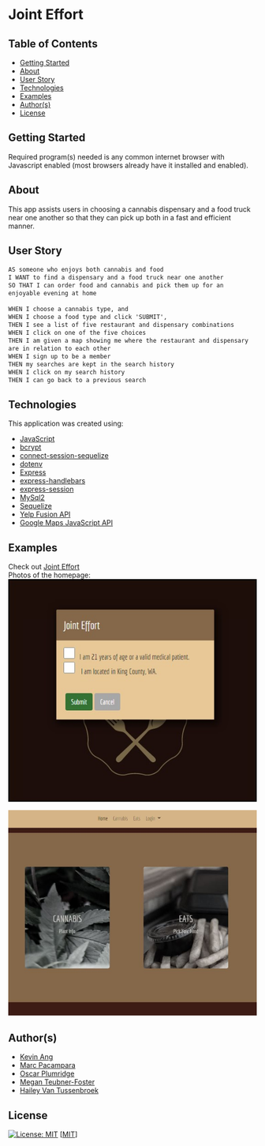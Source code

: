 # Joint Effort

## Table of Contents
- [Getting Started](#getting_started)
- [About](#about)
- [User Story](#user_story)
- [Technologies](#technologies)
- [Examples](#examples)
- [Author(s)](#author(s))
- [License](#license)

## Getting Started
Required program(s) needed is any common internet browser with Javascript enabled (most browsers already have it installed and enabled).

## About
This app assists users in choosing a cannabis dispensary and a food truck near one another so that they can pick up both in a fast and efficient manner.

## User Story
```
AS someone who enjoys both cannabis and food
I WANT to find a dispensary and a food truck near one another
SO THAT I can order food and cannabis and pick them up for an enjoyable evening at home

WHEN I choose a cannabis type, and
WHEN I choose a food type and click 'SUBMIT',
THEN I see a list of five restaurant and dispensary combinations
WHEN I click on one of the five choices
THEN I am given a map showing me where the restaurant and dispensary are in relation to each other
WHEN I sign up to be a member
THEN my searches are kept in the search history
WHEN I click on my search history
THEN I can go back to a previous search
```

## Technologies
This application was created using:
- [JavaScript](https://www.javascript.com/)
- [bcrypt](https://www.npmjs.com/package/bcrypt)
- [connect-session-sequelize](https://www.npmjs.com/package/connect-session-sequelize)
- [dotenv](https://www.npmjs.com/package/dotenv)
- [Express](https://www.npmjs.com/package/express)
- [express-handlebars](https://www.npmjs.com/package/express-handlebars)
- [express-session](https://www.npmjs.com/package/express-session)
- [MySql2](https://www.npmjs.com/package/mysql2)
- [Sequelize](https://www.npmjs.com/package/sequelize)
- [Yelp Fusion API](https://www.npmjs.com/package/yelp-fusion)
- [Google Maps JavaScript API](https://developers.google.com/maps/documentation/javascript/overview)

## Examples
Check out [Joint Effort](https://joint-effort-kohmm.herokuapp.com/) <br>
Photos of the homepage: <br>
![Joint Effort Homepage 21 or over](public/assets/photos/jointefforthomepage.jpg) <br>

![Joint Effort Homepage](public/assets/photos/jointefforthomepage2.jpg) <br>

## Author(s)
- [Kevin Ang](https://www.github.com/cosdaman)
- [Marc Pacampara](https://github.com/SnkrFr3sh)
- [Oscar Plumridge](https://github.com/OscarP76)
- [Megan Teubner-Foster](https://www.github.com/mteubnerfoster)
- [Hailey Van Tussenbroek](https://github.com/hayvant)

## License
[![License: MIT](https://img.shields.io/badge/License-MIT-yellow.svg)](https://opensource.org/licenses/MIT)
[[MIT](https://opensource.org/licenses/MIT)]
